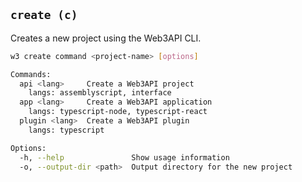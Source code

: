 ## `create (c)`

Creates a new project using the Web3API CLI.

```sh
w3 create command <project-name> [options]

Commands:
  api <lang>     Create a Web3API project
    langs: assemblyscript, interface
  app <lang>     Create a Web3API application
    langs: typescript-node, typescript-react
  plugin <lang>  Create a Web3API plugin
    langs: typescript

Options:
  -h, --help               Show usage information
  -o, --output-dir <path>  Output directory for the new project
```

